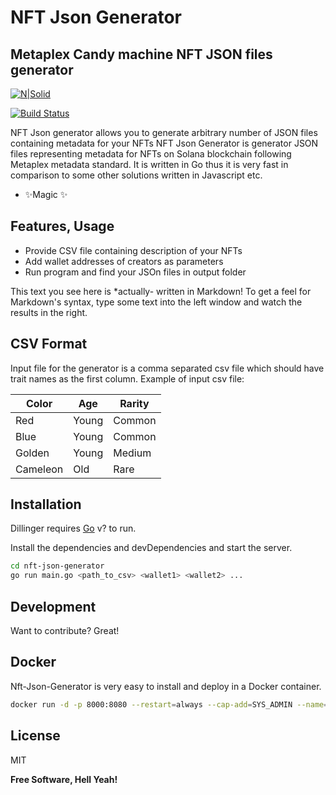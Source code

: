 # NFT Json Generator
## Metaplex Candy machine NFT JSON files generator

[![N|Solid](https://cldup.com/dTxpPi9lDf.thumb.png)](https://nodesource.com/products/nsolid)

[![Build Status](https://travis-ci.org/joemccann/dillinger.svg?branch=master)](https://travis-ci.org/joemccann/dillinger)

NFT Json generator allows you to generate arbitrary number of JSON files containing metadata for your NFTs
NFT Json Generator is generator JSON files representing metadata for NFTs on Solana blockchain following Metaplex metadata standard.
It is written in Go thus it is very fast in comparison to some other solutions written in Javascript etc.

- ✨Magic ✨
## Features, Usage

- Provide CSV file containing description of your NFTs
- Add wallet addresses of creators as parameters
- Run program and find your JSOn files in output folder

This text you see here is *actually- written in Markdown! To get a feel
for Markdown's syntax, type some text into the left window and
watch the results in the right.

## CSV Format

Input file for the generator is a comma separated csv file which should have trait names as the first column. Example of input csv file:

| Color | Age | Rarity |
| ------ | ------ | ------ |
| Red | Young | Common |
| Blue | Young | Common |
| Golden | Young | Medium |
| Cameleon | Old | Rare |


## Installation

Dillinger requires [Go](https://golang.org/) v? to run.

Install the dependencies and devDependencies and start the server.

```sh
cd nft-json-generator
go run main.go <path_to_csv> <wallet1> <wallet2> ...
```

## Development

Want to contribute? Great!


## Docker

Nft-Json-Generator is very easy to install and deploy in a Docker container.

```sh
docker run -d -p 8000:8080 --restart=always --cap-add=SYS_ADMIN --name=dillinger <youruser>/dillinger:${package.json.version}
```




## License

MIT

**Free Software, Hell Yeah!**

[//]: # (These are reference links used in the body of this note and get stripped out when the markdown processor does its job. There is no need to format nicely because it shouldn't be seen. Thanks SO - http://stackoverflow.com/questions/4823468/store-comments-in-markdown-syntax)

   [dill]: <https://github.com/joemccann/dillinger>
   [git-repo-url]: <https://github.com/joemccann/dillinger.git>
   [john gruber]: <http://daringfireball.net>
   [df1]: <http://daringfireball.net/projects/markdown/>
   [markdown-it]: <https://github.com/markdown-it/markdown-it>
   [Ace Editor]: <http://ace.ajax.org>
   [node.js]: <http://nodejs.org>
   [Twitter Bootstrap]: <http://twitter.github.com/bootstrap/>
   [jQuery]: <http://jquery.com>
   [@tjholowaychuk]: <http://twitter.com/tjholowaychuk>
   [express]: <http://expressjs.com>
   [AngularJS]: <http://angularjs.org>
   [Gulp]: <http://gulpjs.com>

   [PlDb]: <https://github.com/joemccann/dillinger/tree/master/plugins/dropbox/README.md>
   [PlGh]: <https://github.com/joemccann/dillinger/tree/master/plugins/github/README.md>
   [PlGd]: <https://github.com/joemccann/dillinger/tree/master/plugins/googledrive/README.md>
   [PlOd]: <https://github.com/joemccann/dillinger/tree/master/plugins/onedrive/README.md>
   [PlMe]: <https://github.com/joemccann/dillinger/tree/master/plugins/medium/README.md>
   [PlGa]: <https://github.com/RahulHP/dillinger/blob/master/plugins/googleanalytics/README.md>

